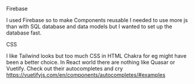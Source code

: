 Firebase 

I used Firebase so to make Components reusable I needed to use more js than with SQL database and data models
 but I wanted to set up the database fast. 


CSS

I like Tailwind looks but too much CSS in HTML
Chakra for eg might have been a better choice. 
In React world there are nothing like Quasar or Vuetify. Check out their autocompletes and cry 
https://vuetifyjs.com/en/components/autocompletes/#examples


